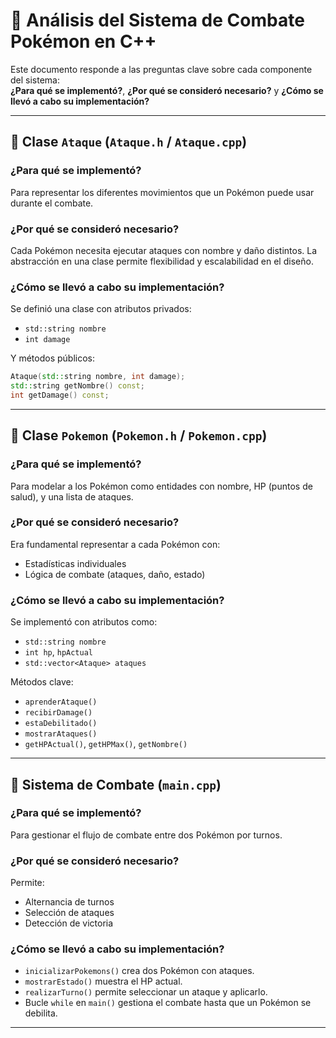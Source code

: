 # 📘 Análisis del Sistema de Combate Pokémon en C++

Este documento responde a las preguntas clave sobre cada componente del sistema:  
**¿Para qué se implementó?**, **¿Por qué se consideró necesario?** y **¿Cómo se llevó a cabo su implementación?**

---

## 🔹 Clase `Ataque` (`Ataque.h` / `Ataque.cpp`)

### ¿Para qué se implementó?
Para representar los diferentes movimientos que un Pokémon puede usar durante el combate.

### ¿Por qué se consideró necesario?
Cada Pokémon necesita ejecutar ataques con nombre y daño distintos. La abstracción en una clase permite flexibilidad y escalabilidad en el diseño.

### ¿Cómo se llevó a cabo su implementación?
Se definió una clase con atributos privados:
- `std::string nombre`
- `int damage`

Y métodos públicos:
```cpp
Ataque(std::string nombre, int damage);
std::string getNombre() const;
int getDamage() const;
```

---

## 🔹 Clase `Pokemon` (`Pokemon.h` / `Pokemon.cpp`)

### ¿Para qué se implementó?
Para modelar a los Pokémon como entidades con nombre, HP (puntos de salud), y una lista de ataques.

### ¿Por qué se consideró necesario?
Era fundamental representar a cada Pokémon con:
- Estadísticas individuales
- Lógica de combate (ataques, daño, estado)

### ¿Cómo se llevó a cabo su implementación?
Se implementó con atributos como:
- `std::string nombre`
- `int hp`, `hpActual`
- `std::vector<Ataque> ataques`

Métodos clave:
- `aprenderAtaque()`
- `recibirDamage()`
- `estaDebilitado()`
- `mostrarAtaques()`
- `getHPActual()`, `getHPMax()`, `getNombre()`

---

## 🔹 Sistema de Combate (`main.cpp`)

### ¿Para qué se implementó?
Para gestionar el flujo de combate entre dos Pokémon por turnos.

### ¿Por qué se consideró necesario?
Permite:
- Alternancia de turnos
- Selección de ataques
- Detección de victoria

### ¿Cómo se llevó a cabo su implementación?
- `inicializarPokemons()` crea dos Pokémon con ataques.
- `mostrarEstado()` muestra el HP actual.
- `realizarTurno()` permite seleccionar un ataque y aplicarlo.
- Bucle `while` en `main()` gestiona el combate hasta que un Pokémon se debilita.

---
